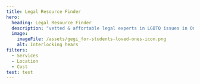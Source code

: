 ```yaml
---
title: Legal Resource Finder
hero:
  heading: Legal Resource Finder
  description: "vetted & affortable legal experts in LGBTQ issues in Ontario "
  image:
    imageFile: /assets/gegi_for-students-loved-ones-icon.png
    alt: Interlocking hears
filters:
  - Services
  - Location
  - Cost
test: test
---
```

